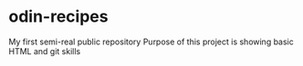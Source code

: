 # odin-recipes
My first semi-real public repository
Purpose of this project is showing basic HTML and git skills
